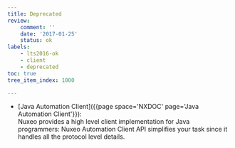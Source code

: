 ```yaml
---
title: Deprecated
review:
    comment: ''
    date: '2017-01-25'
    status: ok
labels:
    - lts2016-ok
    - client
    - deprecated
toc: true
tree_item_index: 1000

---
```


* [Java Automation Client]({{page space='NXDOC' page='Java Automation Client'}}):</br>
Nuxeo provides a high level client implementation for Java programmers: Nuxeo Automation Client API simplifies your task since it handles all the protocol level details.
